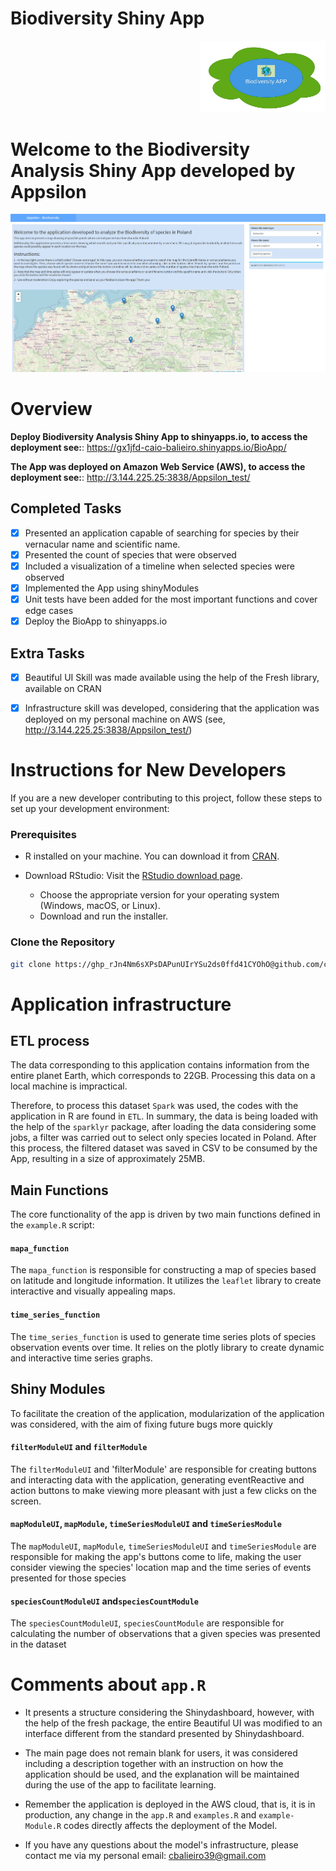 # Biodiversity Shiny App

<div align="right">
  <img src="/logo.jpg" alt="Your Logo" width="200">
</div>

# Welcome to the Biodiversity Analysis Shiny App developed by Appsilon

<div align="center">
  <img src="app.png" alt="Biodiversity App Screenshot" width="800">
</div>


# Overview

**Deploy Biodiversity Analysis Shiny App to shinyapps.io, to access the deployment see:**: https://gx1jfd-caio-balieiro.shinyapps.io/BioApp/

**The App was deployed on Amazon Web Service (AWS), to access the deployment see:**: http://3.144.225.25:3838/Appsilon_test/



## Completed Tasks

- [x] Presented an application capable of searching for species by their vernacular name and scientific name.
- [x] Presented the count of species that were observed
- [x] Included a visualization of a timeline when selected species were observed
- [x] Implemented the App using shinyModules
- [x] Unit tests have been added for the most important functions and cover edge cases
- [x] Deploy the BioApp to shinyapps.io
      
## Extra Tasks

- [x] Beautiful UI Skill was made available using the help of the Fresh library, available on CRAN
- [x] Infrastructure skill was developed, considering that the application was deployed on my personal machine on AWS (see, http://3.144.225.25:3838/Appsilon_test/)
      

# Instructions for New Developers

If you are a new developer contributing to this project, follow these steps to set up your development environment:

### Prerequisites

- R installed on your machine. You can download it from [CRAN](https://cran.r-project.org/).

-  Download RStudio: Visit the [RStudio download page](https://www.rstudio.com/products/rstudio/download/).
   - Choose the appropriate version for your operating system (Windows, macOS, or Linux).
   - Download and run the installer.

### Clone the Repository

```bash
git clone https://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@github.com/caiogbb/Appsilon_test.git
```

# Application infrastructure

## ETL process

The data corresponding to this application contains information from the entire planet Earth, which corresponds to 22GB. Processing this data on a local machine is impractical.

Therefore, to process this dataset `Spark` was used, the codes with the application in R are found in `ETL`. In summary, the data is being loaded with the help of the `sparklyr` package, after loading the data considering some jobs, a filter was carried out to select only species located in Poland. After this process, the filtered dataset was saved in CSV to be consumed by the App, resulting in a size of approximately 25MB.

## Main Functions

The core functionality of the app is driven by two main functions defined in the `example.R` script:

#### `mapa_function`

The `mapa_function` is responsible for constructing a map of species based on latitude and longitude information. It utilizes the `leaflet` library to create interactive and visually appealing maps.

#### `time_series_function`

The `time_series_function` is used to generate time series plots of species observation events over time. It relies on the plotly library to create dynamic and interactive time series graphs.

## Shiny Modules

To facilitate the creation of the application, modularization of the application was considered, with the aim of fixing future bugs more quickly

#### `filterModuleUI` and `filterModule`

The `filterModuleUI` and 'filterModule' are responsible for creating buttons and interacting data with the application, generating eventReactive and action buttons to make viewing more pleasant with just a few clicks on the screen.

#### `mapModuleUI`, `mapModule`, `timeSeriesModuleUI` and `timeSeriesModule`

The `mapModuleUI`, `mapModule`, `timeSeriesModuleUI` and `timeSeriesModule` are responsible for making the app's buttons come to life, making the user consider viewing the species' location map and the time series of events presented for those species

#### `speciesCountModuleUI` and`speciesCountModule`

The `speciesCountModuleUI`, `speciesCountModule` are responsible for calculating the number of observations that a given species was presented in the dataset

# Comments about `app.R`

- It presents a structure considering the Shinydashboard, however, with the help of the fresh package, the entire Beautiful UI was modified to an interface different from the standard presented by Shinydashboard.

- The main page does not remain blank for users, it was considered including a description together with an instruction on how the application should be used, and the explanation will be maintained during the use of the app to facilitate learning.

- Remember the application is deployed in the AWS cloud, that is, it is in production, any change in the `app.R` and `examples.R` and `example-Module.R` codes directly affects the deployment of the Model.

- If you have any questions about the model's infrastructure, please contact me via my personal email: cbalieiro39@gmail.com



